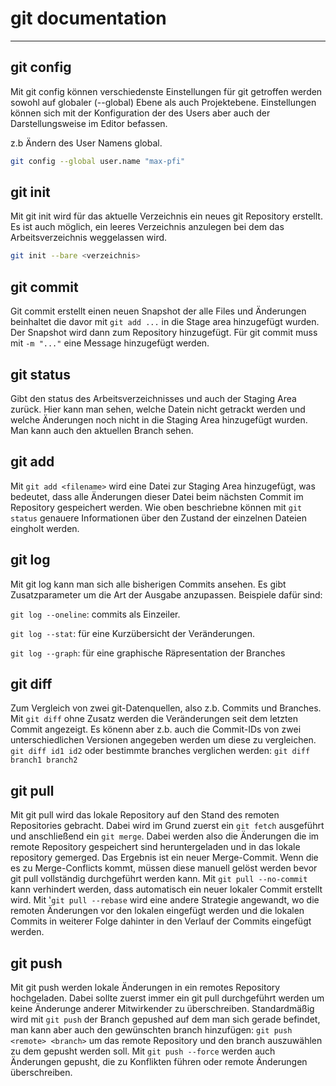 # git documentation
***
## git config
Mit git config können verschiedenste Einstellungen für git getroffen werden
sowohl auf globaler (--global) Ebene als auch Projektebene. Einstellungen können sich mit der Konfiguration der des Users
aber auch der Darstellungsweise im Editor befassen.

z.b Ändern des User Namens global. 
```bash
git config --global user.name "max-pfi"
```
## git init
Mit git init wird für das aktuelle Verzeichnis ein neues git Repository erstellt.
Es ist auch möglich, ein leeres Verzeichnis anzulegen bei dem das Arbeitsverzeichnis weggelassen wird.
```bash
git init --bare <verzeichnis>
```
## git commit
Git commit erstellt einen neuen Snapshot der alle Files und Änderungen beinhaltet die davor mit `git add ...` in die Stage 
area hinzugefügt wurden. Der Snapshot wird dann zum Repository hinzugefügt.
Für git commit muss mit `-m "..."` eine Message hinzugefügt werden.
## git status
Gibt den status des Arbeitsverzeichnisses und auch der Staging Area zurück. Hier kann man sehen, welche Datein nicht getrackt werden und welche
Änderungen noch nicht in die Staging Area hinzugefügt wurden. Man kann auch den aktuellen Branch sehen.
## git add
Mit `git add <filename>` wird eine Datei zur Staging Area hinzugefügt, was bedeutet, dass alle 
Änderungen dieser Datei beim nächsten Commit im Repository gespeichert werden. Wie oben beschriebne können mit `git status` genauere
Informationen über den Zustand der einzelnen Dateien eingholt werden. 
## git log
Mit git log kann man sich alle bisherigen Commits ansehen. Es gibt Zusatzparameter um die Art der Ausgabe anzupassen. Beispiele dafür sind:

`git log --oneline`: commits als Einzeiler.

`git log --stat`: für eine Kurzübersicht der Veränderungen.

`git log --graph`: für eine graphische Räpresentation der Branches

## git diff
Zum Vergleich von zwei git-Datenquellen, also z.b. Commits und Branches. Mit `git diff` ohne Zusatz werden die Veränderungen seit dem letzten
Commit angezeigt. Es könenn aber z.b. auch die Commit-IDs von zwei unterschiedlichen Versionen angegeben werden um diese zu vergleichen.
`git diff id1 id2` oder bestimmte branches verglichen werden: `git diff branch1 branch2`

## git pull
Mit git pull wird das lokale Repository auf den Stand des remoten Repositories gebracht. 
Dabei wird im Grund zuerst ein `git fetch` ausgeführt und anschließend ein `git merge`. Dabei werden also die Änderungen
die im remote Repository gespeichert sind heruntergeladen und in das lokale repository gemerged. Das Ergebnis ist ein neuer Merge-Commit.
Wenn die es zu Merge-Conflicts kommt, müssen diese manuell gelöst werden bevor git pull vollständig durchgeführt werden kann.
Mit `git pull --no-commit` kann verhindert werden, dass automatisch ein neuer lokaler Commit erstellt wird. 
Mit '`git pull --rebase` wird eine andere Strategie angewandt, wo die remoten Änderungen vor den lokalen eingefügt werden und die lokalen
Commits in weiterer Folge dahinter in den Verlauf der Commits eingefügt werden.

## git push
Mit git push werden lokale Änderungen in ein remotes Repository hochgeladen. Dabei sollte zuerst immer ein git pull durchgeführt werden um keine Änderunge anderer Mitwirkender zu überschreiben. 
Standardmäßig wird mit `git push` der Branch gepushed auf dem man sich gerade befindet, man kann aber auch den gewünschten branch hinzufügen:
`git push <remote> <branch>` um das remote Repository und den branch auszuwählen zu dem gepusht werden soll. 
Mit `git push --force` werden auch Änderungen gepusht, die zu Konflikten führen oder remote Änderungen überschreiben. 